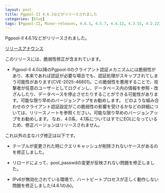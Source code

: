 ```yaml
---
layout: post
title: Pgpool-II 4.6.1などがリリースされました
categories: [blog]
tags: [Pgpool-II, Minor-releases, 4.6.1, 4.5.7, 4.4.12, 4.3.15, 4.2.22]
---
```

Pgpool-II 4.6.1などがリリースされました。

[リリースアナウンス](https://www.pgpool.net/mediawiki/jp/index.php/%E3%83%A1%E3%82%A4%E3%83%B3%E3%83%9A%E3%83%BC%E3%82%B8#Pgpool-II_4.6.1.2C_4.5.7.2C_4.4.12.2C_4.3.15.2C_4.2.22_.E3.81.8C.E3.83.AA.E3.83.AA.E3.83.BC.E3.82.B9.E3.81.95.E3.82.8C.E3.81.BE.E3.81.97.E3.81.9F_.282025.2F05.2F15.29_2)

このリリースには、脆弱性修正が含まれています。

- Pgpool-II 4.0以降のPgpool-IIのクライアント認証メカニズムには脆弱性があり、本来であれば認証が必要な場合でも、認証処理がスキップされてしまう可能性があります(CVE-2025-46801)。この脆弱性を悪用することで、攻撃者が任意のユーザーとしてログインし、データベース内の情報を参照・改ざんしたり、データベースを停止させたりすることができる可能性があります。可能な限り早めのバージョンアップをお勧めします。
どのような組み合わせのクライアント認証設定がこの脆弱性の影響を受けるかなどの詳細については、リリースノートを参照ください。可能な限り早めのバージョンアップをお勧めします。
なお、4.0系、4.1系についてはすでにEOLになっているため、修正バージョンはリリースされません。

これ以外の主なバグ修正は以下です。

- テーブルが変更された時にクエリキャッシュが削除されないケースがあるのを修正しました。

- リロードによって、pool_passwdの変更が反映されない問題を修正しました。

- IPv6が無効化されている環境で、ハートビートプロセスが正しく動作しない問題を修正しました(4.6.1のみ)。
